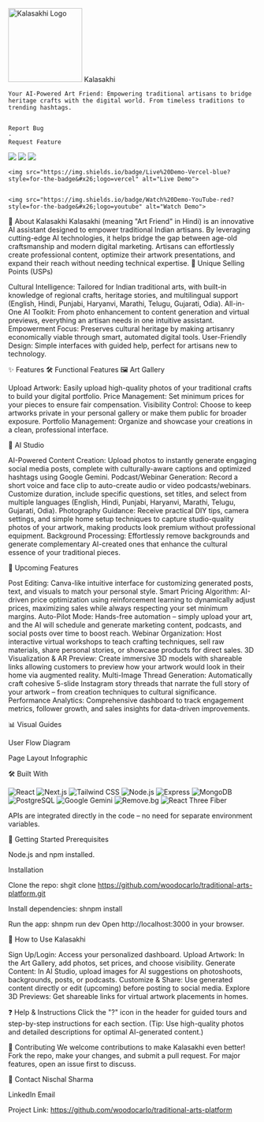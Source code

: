 <img src="https://i.postimg.cc/CxcHHGGp/image.png" alt="Kalasakhi Logo" width="150">
  Kalasakhi
  
    Your AI-Powered Art Friend: Empowering traditional artisans to bridge heritage crafts with the digital world. From timeless traditions to trending hashtags.
  
  
    Report Bug
    ·
    Request Feature
  


  <img src="https://img.shields.io/github/stars/woodocarlo/traditional-arts-platform?style=for-the-badge">
  <img src="https://img.shields.io/github/forks/woodocarlo/traditional-arts-platform?style=for-the-badge">
  <img src="https://img.shields.io/github/issues/woodocarlo/traditional-arts-platform?style=for-the-badge">




  
    <img src="https://img.shields.io/badge/Live%20Demo-Vercel-blue?style=for-the-badge&#x26;logo=vercel" alt="Live Demo">
  
  
    <img src="https://img.shields.io/badge/Watch%20Demo-YouTube-red?style=for-the-badge&#x26;logo=youtube" alt="Watch Demo">
  


🎨 About Kalasakhi
Kalasakhi (meaning "Art Friend" in Hindi) is an innovative AI assistant designed to empower traditional Indian artisans. By leveraging cutting-edge AI technologies, it helps bridge the gap between age-old craftsmanship and modern digital marketing. Artisans can effortlessly create professional content, optimize their artwork presentations, and expand their reach without needing technical expertise.
🌟 Unique Selling Points (USPs)

Cultural Intelligence: Tailored for Indian traditional arts, with built-in knowledge of regional crafts, heritage stories, and multilingual support (English, Hindi, Punjabi, Haryanvi, Marathi, Telugu, Gujarati, Odia).
All-in-One AI Toolkit: From photo enhancement to content generation and virtual previews, everything an artisan needs in one intuitive assistant.
Empowerment Focus: Preserves cultural heritage by making artisanry economically viable through smart, automated digital tools.
User-Friendly Design: Simple interfaces with guided help, perfect for artisans new to technology.


✨ Features
🛠️ Functional Features
🖼️ Art Gallery

Upload Artwork: Easily upload high-quality photos of your traditional crafts to build your digital portfolio.
Price Management: Set minimum prices for your pieces to ensure fair compensation.
Visibility Control: Choose to keep artworks private in your personal gallery or make them public for broader exposure.
Portfolio Management: Organize and showcase your creations in a clean, professional interface.

🎨 AI Studio

AI-Powered Content Creation: Upload photos to instantly generate engaging social media posts, complete with culturally-aware captions and optimized hashtags using Google Gemini.
Podcast/Webinar Generation: Record a short voice and face clip to auto-create audio or video podcasts/webinars. Customize duration, include specific questions, set titles, and select from multiple languages (English, Hindi, Punjabi, Haryanvi, Marathi, Telugu, Gujarati, Odia).
Photography Guidance: Receive practical DIY tips, camera settings, and simple home setup techniques to capture studio-quality photos of your artwork, making products look premium without professional equipment.
Background Processing: Effortlessly remove backgrounds and generate complementary AI-created ones that enhance the cultural essence of your traditional pieces.

🚀 Upcoming Features

Post Editing: Canva-like intuitive interface for customizing generated posts, text, and visuals to match your personal style.
Smart Pricing Algorithm: AI-driven price optimization using reinforcement learning to dynamically adjust prices, maximizing sales while always respecting your set minimum margins.
Auto-Pilot Mode: Hands-free automation – simply upload your art, and the AI will schedule and generate marketing content, podcasts, and social posts over time to boost reach.
Webinar Organization: Host interactive virtual workshops to teach crafting techniques, sell raw materials, share personal stories, or showcase products for direct sales.
3D Visualization & AR Preview: Create immersive 3D models with shareable links allowing customers to preview how your artwork would look in their home via augmented reality.
Multi-Image Thread Generation: Automatically craft cohesive 5-slide Instagram story threads that narrate the full story of your artwork – from creation techniques to cultural significance.
Performance Analytics: Comprehensive dashboard to track engagement metrics, follower growth, and sales insights for data-driven improvements.

📊 Visual Guides

User Flow Diagram

Page Layout Infographic



🛠️ Built With

  <img src="https://img.shields.io/badge/React-%2320232a?style=for-the-badge&#x26;logo=react&#x26;logoColor=%2361DAFB" alt="React">
  <img src="https://img.shields.io/badge/Next.js-%23000000?style=for-the-badge&#x26;logo=next.js&#x26;logoColor=white" alt="Next.js">
  <img src="https://img.shields.io/badge/Tailwind_CSS-%2338B2AC?style=for-the-badge&#x26;logo=tailwind-css&#x26;logoColor=white" alt="Tailwind CSS">
  <img src="https://img.shields.io/badge/Node.js-%2343853D?style=for-the-badge&#x26;logo=node.js&#x26;logoColor=white" alt="Node.js">
  <img src="https://img.shields.io/badge/Express.js-%23404d59?style=for-the-badge&#x26;logo=express&#x26;logoColor=%2361DAFB" alt="Express">
  <img src="https://img.shields.io/badge/MongoDB-%234ea94b?style=for-the-badge&#x26;logo=mongodb&#x26;logoColor=white" alt="MongoDB">
  <img src="https://img.shields.io/badge/PostgreSQL-%23316192?style=for-the-badge&#x26;logo=postgresql&#x26;logoColor=white" alt="PostgreSQL">
  <img src="https://img.shields.io/badge/Google_Gemini-%238E75B2?style=for-the-badge&#x26;logo=googlegemini&#x26;logoColor=white" alt="Google Gemini">
  <img src="https://img.shields.io/badge/Remove.bg-%2300C4B4?style=for-the-badge&#x26;logo=remove.bg&#x26;logoColor=white" alt="Remove.bg">
  <img src="https://img.shields.io/badge/React_Three_Fiber-%2361DAFB?style=for-the-badge&#x26;logo=react&#x26;logoColor=white" alt="React Three Fiber">

APIs are integrated directly in the code – no need for separate environment variables.

🚀 Getting Started
Prerequisites

Node.js and npm installed.

Installation

Clone the repo:
shgit clone https://github.com/woodocarlo/traditional-arts-platform.git

Install dependencies:
shnpm install

Run the app:
shnpm run dev
Open http://localhost:3000 in your browser.


📖 How to Use Kalasakhi

Sign Up/Login: Access your personalized dashboard.
Upload Artwork: In the Art Gallery, add photos, set prices, and choose visibility.
Generate Content: In AI Studio, upload images for AI suggestions on photoshoots, backgrounds, posts, or podcasts.
Customize & Share: Use generated content directly or edit (upcoming) before posting to social media.
Explore 3D Previews: Get shareable links for virtual artwork placements in homes.

❓ Help & Instructions
Click the "?" icon in the header for guided tours and step-by-step instructions for each section.
(Tip: Use high-quality photos and detailed descriptions for optimal AI-generated content.)

🤝 Contributing
We welcome contributions to make Kalasakhi even better! Fork the repo, make your changes, and submit a pull request. For major features, open an issue first to discuss.

💬 Contact
Nischal Sharma

LinkedIn
Email

Project Link: https://github.com/woodocarlo/traditional-arts-platform
